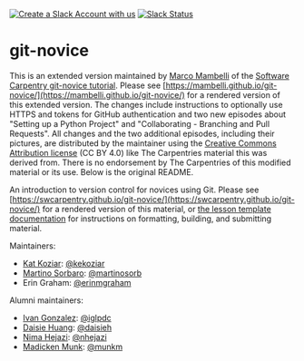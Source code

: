 [![Create a Slack Account with us](https://img.shields.io/badge/Create_Slack_Account-The_Carpentries-071159.svg)](https://slack-invite.carpentries.org/)
[![Slack Status](https://img.shields.io/badge/Slack_Channel-swc--git-E01563.svg)](https://carpentries.slack.com/messages/C91JS49HD)

# git-novice

This is an extended version maintained by [Marco Mambelli](https://github.com/mambelli/) of the [Software Carpentry git-novice tutorial](https://github.com/swcarpentry/git-novice). 
Please see [https://mambelli.github.io/git-novice/](https://mambelli.github.io/git-novice/) for a rendered version of this extended version.
The changes include instructions to optionally use HTTPS and tokens for GitHub authentication and two new episodes about "Setting up a Python Project" and
"Collaborating - Branching and Pull Requests".
All changes and the two additional episodes, including their pictures, are distributed by the maintainer using the
[Creative Commons Attribution license](https://creativecommons.org/licenses/by/4.0/) (CC BY 4.0) like The Carpentries material this was derived from.
There is no endorsement by The Carpentries of this modified material or its use.
Below is the original README.

An introduction to version control for novices using Git.
Please see [https://swcarpentry.github.io/git-novice/](https://swcarpentry.github.io/git-novice/) for a rendered version of this material,
or [the lesson template documentation][lesson-example] for instructions on formatting, building, and submitting material.

Maintainers:

- [Kat Koziar][koziar_kat]: [@kekoziar](https://github.com/kekoziar)
- [Martino Sorbaro][sorbaro_mart]: [@martinosorb](https://github.com/martinosorb)
- Erin Graham: [@erinmgraham](https://github.com/erinmgraham)

Alumni maintainers:

- [Ivan Gonzalez][gonzalez_ivan]: [@iglpdc](https://github.com/iglpdc)
- [Daisie Huang][huang_daisie]: [@daisieh](https://github.com/daisieh)
- [Nima Hejazi][hejazi_nima]: [@nhejazi](https://github.com/nhejazi)
- [Madicken Munk][munk_madicken]: [@munkm](https://github.com/munkm)


[lesson-example]: https://carpentries.github.io/sandpaper-docs/
[hejazi_nima]: https://carpentries.org/instructors/#nhejazi
[koziar_kat]: https://carpentries.org/instructors/#kekoziar
[munk_madicken]: https://carpentries.org/instructors/#munkm
[gonzalez_ivan]: https://carpentries.org/instructors/#iglpdc
[huang_daisie]: https://software-carpentry.org/team/#huang_daisie
[sorbaro_mart]: https://carpentries.org/instructors/#martinosorb
